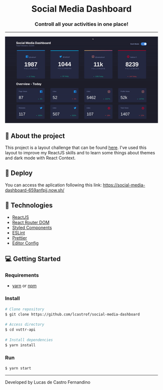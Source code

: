 <h1 align="center">Social Media Dashboard</h1>
<h3 align="center">Controll all your activities in one place!</h3>

---

<img align="center" src="screenshots/dashboard.gif">

## 📜 About the project
This project is a layout challenge that can be found [here](https://www.frontendmentor.io/challenges/social-media-dashboard-with-theme-switcher-6oY8ozp_H). I've used this layout to improve my ReactJS skills and to learn some things about themes and dark mode with React Context.

## 🚀 Deploy
You can access the aplication following this link: https://social-media-dashboard-659anfpjj.now.sh/

## 📑 Technologies
- [ReactJS](https://pt-br.reactjs.org/)
- [React Router DOM](https://reactrouter.com/web/guides/quick-start)
- [Styled Components](https://styled-components.com/)
- [ESLint](https://eslint.org/)
- [Prettier](https://prettier.io/)
- [Editor Config](https://editorconfig.org/)

## 💻 Getting Started
### Requirements
- [yarn](https://yarnpkg.com/) or [npm](https://www.npmjs.com/)

### Install
```bash
# Clone repository
$ git clone https://github.com/lcastrof/social-media-dashboard

# Access directory
$ cd vuttr-api

# Install dependencies
$ yarn install
```

### Run
```bash
$ yarn start
```
---
Developed by Lucas de Castro Fernandino

